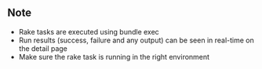 <!-- usedin: [ _rails/AddOns] - post: -->


## Note
* Rake tasks are executed using 
bundle exec
* Run results (success, failure and any output) can be seen in real-time on the detail page
* Make sure the rake task is running in the right environment
